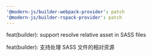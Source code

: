 ```yaml
---
'@modern-js/builder-webpack-provider': patch
'@modern-js/builder-rspack-provider': patch
---
```


feat(builder): support resolve relative asset in SASS files

feat(builder): 支持处理 SASS 文件的相对资源
